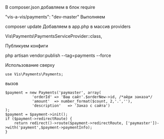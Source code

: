 В composer.json добавляем в блок require

 "vis-a-vis/payments": "dev-master"
Выполняем

composer update
Добавляем в app.php в массив providers

  Vis\Payments\PaymentsServiceProvider::class,

Публикуем конфиги 

php artisan vendor:publish --tag=payments --force

Использование сверху

    use Vis\Payments\Payments;
вызов

    $payment = new Payments('paymaster', array(
                'orderId' => 'Ваш сайт'.$orderNew->id, /*айди заказа*/
                'amount'  => number_format($count, 2,'.',''),
                'description'   => 'Заказ с сайта')
    );
    $payment = $payment->init();
    if ($payment->redirectRoute) {
        return redirect()->route($payment->redirectRoute, ['paymaster'])->with('payment',$payment->paymentInfo);
    }
